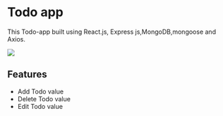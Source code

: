 <h1>Todo app</h1>
<p>This Todo-app built using React.js, Express js,MongoDB,mongoose and Axios. 
</p>
<img src="https://github.com/shibilamjad/6.2-Todo/assets/144805618/56486bb3-3d70-4c75-a60d-c7a9c97a27d5" />
<h2>Features</h2>
<ul>
  <li>Add Todo value </li>
  <li>Delete Todo value</li>
  <li>Edit Todo value</li>
</ul>
